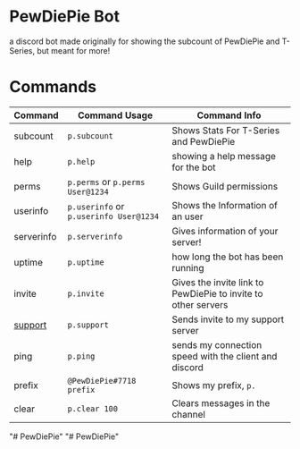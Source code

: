 # PewDiePie Bot

a discord bot made originally for showing the subcount of PewDiePie and T-Series, but meant for more!

# Commands


| Command                                         | Command Usage                          | Command Info                                                  |
| ----------------------------------------------- | -------------------------------------- | ------------------------------------------------------------- |
| subcount                                        | `p.subcount`                           | Shows Stats For T-Series and PewDiePie                        |
| help                                            | `p.help`                               | showing a help message for the bot                            |
| perms                                           | `p.perms` or `p.perms User@1234`       | Shows Guild permissions                                       |
| userinfo                                        | `p.userinfo` or `p.userinfo User@1234` | Shows the Information of an user                              |
| serverinfo                                      | `p.serverinfo`                         | Gives information of your server!                             |
| uptime                                          | `p.uptime`                             | how long the bot has been running                             |
| invite                                          | `p.invite`                             | Gives the invite link to PewDiePie to invite to other servers |
| [support](https://links.enternewname.me/server) | `p.support`                            | Sends invite to my support server                             |
| ping                                            | `p.ping`                               | sends my connection speed with the client and discord         |
| prefix                                          | `@PewDiePie#7718 prefix`               | Shows my prefix, `p.`                                         |
| clear                                           | `p.clear 100`                          | Clears messages in the channel                                |
"# PewDiePie" 
"# PewDiePie" 
